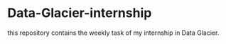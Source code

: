 # Data-Glacier-internship
this repository contains the weekly task of my internship in Data Glacier.
